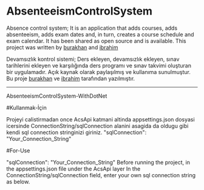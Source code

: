 # AbsenteeismControlSystem

Absence control system; It is an application that adds courses, adds absenteeism, adds exam dates and, in turn, creates a course schedule and exam calendar. It has been shared as open source and is available. This project was written by [burakhan](https://github.com/BurakhanKurt) and [ibrahim](https://github.com/ibrahimhates)

Devamsızlık kontrol sistemi; Ders ekleyen, devamsızlık ekleyen, sınav tarihlerini ekleyen ve karşılığında ders programı ve sınav takvimi oluşturan bir uygulamadır. Açık kaynak olarak paylaşılmış ve kullanıma sunulmuştur. Bu proje [burakhan](https://github.com/BurakhanKurt) ve [ibrahim](https://github.com/ibrahimhates) tarafından yazılmıştır.



----------------------------------------------------------------------------------------------------------------------------
AbsenteeismControlSystem-WithDotNet

#Kullanmak-İçin 

Projeyi calistirmadan once AcsApi katmani altinda appsettings.json dosyasi icersinde ConnectionString/sqlConnection alanini asagida da oldugu gibi kendi sql connection stringinizi giriniz.
"sqlConnection": "Your_Connection_String"

#For-Use

"sqlConnection": "Your_Connection_String" Before running the project, in the appsettings.json file under the AcsApi layer In the ConnectionString/sqlConnection field, enter your own sql connection string as below.

